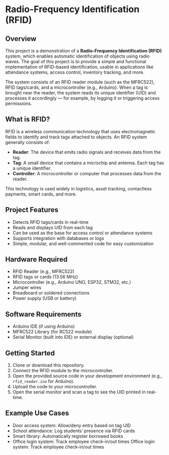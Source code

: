 # Radio-Frequency Identification (RFID)
## Overview

This project is a demonstration of a **Radio-Frequency Identification (RFID)** system, which enables automatic identification of objects using radio waves. The goal of this project is to provide a simple and functional implementation of RFID-based identification, usable in applications like attendance systems, access control, inventory tracking, and more.

The system consists of an RFID reader module (such as the MFRC522), RFID tags/cards, and a microcontroller (e.g., Arduino). When a tag is brought near the reader, the system reads its unique identifier (UID) and processes it accordingly — for example, by logging it or triggering access permissions.

## What is RFID?

RFID is a wireless communication technology that uses electromagnetic fields to identify and track tags attached to objects. An RFID system generally consists of:

- **Reader**: The device that emits radio signals and receives data from the tag.
- **Tag**: A small device that contains a microchip and antenna. Each tag has a unique identifier.
- **Controller**: A microcontroller or computer that processes data from the reader.

This technology is used widely in logistics, asset tracking, contactless payments, smart cards, and more.

## Project Features

- Detects RFID tags/cards in real-time
- Reads and displays UID from each tag
- Can be used as the base for access control or attendance systems
- Supports integration with databases or logs
- Simple, modular, and well-commented code for easy customization

## Hardware Required

- RFID Reader (e.g., MFRC522)
- RFID tags or cards (13.56 MHz)
- Microcontroller (e.g., Arduino UNO, ESP32, STM32, etc.)
- Jumper wires
- Breadboard or soldered connections
- Power supply (USB or battery)

## Software Requirements

- Arduino IDE (if using Arduino)
- MFRC522 Library (for RC522 module)
- Serial Monitor (built into IDE) or external display (optional)

## Getting Started

1. Clone or download this repository.
2. Connect the RFID module to the microcontroller.
3. Open the provided source code in your development environment (e.g., `rfid_reader.ino` for Arduino).
4. Upload the code to your microcontroller.
5. Open the serial monitor and scan a tag to see the UID printed in real-time.

## Example Use Cases

- Door access system: Allow/deny entry based on tag UID
- School attendance: Log students’ presence via RFID cards
- Smart library: Automatically register borrowed books
- Office login system: Track employee check-in/out times
Office login system: Track employee check-in/out times

